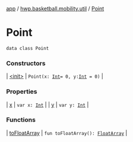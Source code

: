 [app](../../index.md) / [hwp.basketball.mobility.util](../index.md) / [Point](.)

# Point

`data class Point`

### Constructors

| [&lt;init&gt;](-init-.md) | `Point(x: `[`Int`](https://kotlinlang.org/api/latest/jvm/stdlib/kotlin/-int/index.html)` = 0, y: `[`Int`](https://kotlinlang.org/api/latest/jvm/stdlib/kotlin/-int/index.html)` = 0)` |

### Properties

| [x](x.md) | `var x: `[`Int`](https://kotlinlang.org/api/latest/jvm/stdlib/kotlin/-int/index.html) |
| [y](y.md) | `var y: `[`Int`](https://kotlinlang.org/api/latest/jvm/stdlib/kotlin/-int/index.html) |

### Functions

| [toFloatArray](to-float-array.md) | `fun toFloatArray(): `[`FloatArray`](https://kotlinlang.org/api/latest/jvm/stdlib/kotlin/-float-array/index.html) |

